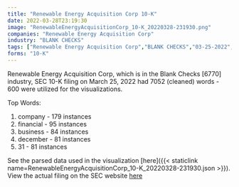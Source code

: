 ```yaml
---
title: "Renewable Energy Acquisition Corp 10-K"
date: 2022-03-28T23:19:30
image: "RenewableEnergyAcquisitionCorp_10-K_20220328-231930.png"
companies: "Renewable Energy Acquisition Corp"
industry: "BLANK CHECKS"
tags: ["Renewable Energy Acquisition Corp","BLANK CHECKS","03-25-2022","10-K"]
forms: "10-K"
---
```

Renewable Energy Acquisition Corp, which is in the Blank Checks [6770] industry, SEC 10-K filing on March 25, 2022 had 7052 (cleaned) words - 600 were utilized for the visualizations.

Top Words:
1. company - 179 instances
2. financial - 95 instances
3. business - 84 instances
4. december - 81 instances
5. 31 - 81 instances


See the parsed data used in the visualization [here]({{< staticlink name=RenewableEnergyAcquisitionCorp_10-K_20220328-231930.json >}}).  
View the actual filing on the SEC website [here](https://www.sec.gov/Archives/edgar/data/1418302/0001575872-22-000216.txt)